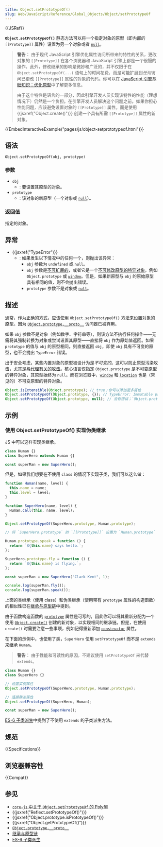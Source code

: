 ```yaml
---
title: Object.setPrototypeOf()
slug: Web/JavaScript/Reference/Global_Objects/Object/setPrototypeOf
---
```


{{JSRef}}

**`Object.setPrototypeOf()`** 静态方法可以将一个指定对象的原型（即内部的 `[[Prototype]]` 属性）设置为另一个对象或者 [`null`](/zh-CN/docs/Web/JavaScript/Reference/Operators/null)。

> **警告：** 由于现代 JavaScript 引擎优化属性访问所带来的特性的关系，更改对象的 `[[Prototype]]` 在各个浏览器和 JavaScript 引擎上都是一个很慢的操作。此外，修改继承的影响是微妙和广泛的，并不仅限于在 `Object.setPrototypeOf(...)` 语句上的时间花费，而是可能扩展到*任何*访问已更改 `[[Prototype]]` 属性的对象的代码。你可以在 [JavaScript 引擎基础知识：优化原型](https://mathiasbynens.be/notes/prototypes)中了解更多信息。
>
> 由于这个特性是语言的一部分，因此引擎开发人员实现该特性的性能（理想情况下）仍然是一个负担。在引擎开发人员解决这个问题之前，如果你担心性能问题，应该避免设置对象的 `[[Prototype]]` 属性。而是使用 {{jsxref("Object.create()")}} 创建一个具有所需 `[[Prototype]]` 属性的新对象。

{{EmbedInteractiveExample("pages/js/object-setprototypeof.html")}}

## 语法

```js-nolint
Object.setPrototypeOf(obj, prototype)
```

### 参数

- `obj`
  - : 要设置其原型的对象。
- `prototype`
  - : 该对象的新原型（一个对象或 [`null`](/zh-CN/docs/Web/JavaScript/Reference/Operators/null)）。

### 返回值

指定的对象。

## 异常

- {{jsxref("TypeError")}}
  - : 如果发生以下情况中的任何一个，则抛出该异常：
    - `obj` 参数为 `undefined` 或 `null`。
    - `obj` 参数是[不可扩展的](/zh-CN/docs/Web/JavaScript/Reference/Global_Objects/Object/isExtensible)，或者它是一个[不可修改原型的特异对象](https://tc39.es/ecma262/#sec-immutable-prototype-exotic-objects)，例如 `Object.prototype` 或 [`window`](/zh-CN/docs/Web/API/Window)。但是，如果新原型与 `obj` 的原始原型具有相同的值，则不会抛出错误。
    - `prototype` 参数不是对象或 [`null`](/zh-CN/docs/Web/JavaScript/Reference/Operators/null)。

## 描述

通常，作为正确的方式，应该使用 `Object.setPrototypeOf()` 方法来设置对象的原型。因为 [`Object.prototype.__proto__`](/zh-CN/docs/Web/JavaScript/Reference/Global_Objects/Object/proto) 访问器已被弃用。

如果 `obj` 参数不是对象（例如数字、字符串等），则该方法不执行任何操作——无需将其强制转换为对象或尝试设置其原型——直接将 `obj` 作为原始值返回。如果 `prototype` 的值与 `obj` 的原型相同，则直接返回 `obj`，即使 `obj` 具有不可变的原型，也不会抛出 `TypeError` 错误。

出于安全考虑，某些内置对象的原型被设计为是*不可变的*。这可以防止原型污染攻击，尤其是[与代理有关的攻击](https://github.com/tc39/ecma262/issues/272)。核心语言仅指定 `Object.prototype` 是不可变原型的特异对象，其原型始终为 `null`。而在浏览器中，[`window`](/zh-CN/docs/Web/API/Window) 和 [`location`](/zh-CN/docs/Web/API/Window/location) 也是（常见的）不可变原型的特异对象。

```js
Object.isExtensible(Object.prototype); // true；你可以添加更多属性
Object.setPrototypeOf(Object.prototype, {}); // TypeError: Immutable prototype object '#<Object>' cannot have their prototype set
Object.setPrototypeOf(Object.prototype, null); // 没有错误；`Object.prototype` 的原型已经是 `null`
```

## 示例

### 使用 Object.setPrototypeOf() 实现伪类继承

JS 中可以这样实现类继承。

```js
class Human {}
class SuperHero extends Human {}

const superMan = new SuperHero();
```

但是，如果我们想要在不使用 `class` 的情况下实现子类，我们可以这么做：

```js
function Human(name, level) {
  this.name = name;
  this.level = level;
}

function SuperHero(name, level) {
  Human.call(this, name, level);
}

Object.setPrototypeOf(SuperHero.prototype, Human.prototype);

// 将 `SuperHero.prototype` 的 `[[Prototype]]` 设置为 `Human.prototype` 以设置原型继承链

Human.prototype.speak = function () {
  return `${this.name} says hello.`;
};

SuperHero.prototype.fly = function () {
  return `${this.name} is flying.`;
};

const superMan = new SuperHero("Clark Kent", 1);

console.log(superMan.fly());
console.log(superMan.speak());
```

上面的类继承（使用 class）和伪类继承（使用带有 `prototype` 属性的构造函数）的相似性已在[继承与原型链](/zh-CN/docs/Web/JavaScript/Inheritance_and_the_prototype_chain#使用不同的方法来创建对象和生成原型链)中提到。

由于函数构造函数的 [`prototype`](/zh-CN/docs/Web/JavaScript/Reference/Global_Objects/Function/prototype) 属性是可写的，因此你可以将其重新分配为一个使用 [`Object.create()`](/zh-CN/docs/Web/JavaScript/Reference/Global_Objects/Object/create#classical_inheritance_with_object.create) 创建的新对象，以实现相同的继承链。但是，在使用 `create()` 时需要注意一些事项，例如记得重新添加 [`constructor`](/zh-CN/docs/Web/JavaScript/Reference/Global_Objects/Object/constructor) 属性。

在下面的示例中，也使用了类，`SuperHero` 使用 `setPrototypeOf` 而不是 `extends` 来继承 `Human`。

> **警告：** 由于性能和可读性的原因，不建议使用 `setPrototypeOf` 来代替 `extends`。

```js
class Human {}
class SuperHero {}

// 设置实例属性
Object.setPrototypeOf(SuperHero.prototype, Human.prototype);

// 连接静态属性
Object.setPrototypeOf(SuperHero, Human);

const superMan = new SuperHero();
```

[ES-6 子类派生](https://hacks.mozilla.org/2015/08/es6-in-depth-subclassing/)中提到了不使用 `extends` 的子类派生方法。

## 规范

{{Specifications}}

## 浏览器兼容性

{{Compat}}

## 参见

- [`core-js` 中关于 `Object.setPrototypeOf` 的 Polyfill](https://github.com/zloirock/core-js#ecmascript-object)
- {{jsxref("Reflect.setPrototypeOf()")}}
- {{jsxref("Object.prototype.isPrototypeOf()")}}
- {{jsxref("Object.getPrototypeOf()")}}
- [`Object.prototype.__proto__`](/zh-CN/docs/Web/JavaScript/Reference/Global_Objects/Object/proto)
- [继承与原型链](/zh-CN/docs/Web/JavaScript/Inheritance_and_the_prototype_chain#使用不同的方法来创建对象和生成原型链)
- [ES-6 子类派生](https://hacks.mozilla.org/2015/08/es6-in-depth-subclassing/)
